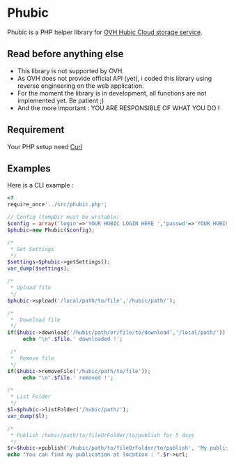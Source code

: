 Phubic
========

Phubic is a PHP helper library for [OVH Hubic Cloud storage service](https://app.hubic.me/, "hubic @ OVH").

Read before anything else
------------

*   This library is not supported by OVH.
*   As OVH does not provide official API (yet), i coded this library using reverse engineering on the web application.
*   For the moment the library is in development, all functions are not implemented yet. Be patient ;)
*   And the more important : YOU ARE RESPONSIBLE OF WHAT YOU DO !

Requirement
------------

Your PHP setup need [Curl](http://php.net/manual/en/book.curl.php "Curl for PHP")


Examples
------------

Here is a CLI example :

```php
<?
require_once'../src/phubic.php';

// Config (tempDir must be writable)
$config = array('login'=>'YOUR HUBIC LOGIN HERE ','passwd'=>'YOUR HUBIC PASSWD HERE', 'tempDir'=>'/tmp/');
$phubic=new Phubic($config);

/*
 * Get Settings
 */
$settings=$phubic->getSettings();
var_dump($settings);

/*
 * Upload file
 */
$phubic->upload('/local/path/to/file','/hubic/path/');

/*
 *  Download file
 */
if($hubic->download('/hubic/path/or/file/to/download','/local/path/'))
     echo "\n".$file.' downloaded !';

 /*
 *  Remove file
 */
if($hubic->removeFile('/hubic/path/to/file'));
     echo "\n".$file.' removed !';

/*
 * List Folder
 */
$l=$phubic->listFolder('/hubic/path/');
var_dump($l);

/*
 * Publish /hubic/path/to/fileOrFolder/to/publish for 5 days
 */
$r=$hubic->publish('/hubic/path/to/fileOrFolder/to/publish', 'My publish comment', 5);
echo "You can find my publication at location : ".$r->url;



```
